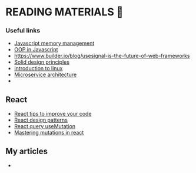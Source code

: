 # READING MATERIALS 📖

### Useful links
- <a href="https://itnext.io/javascript-memory-management-how-to-avoid-common-memory-leaks-and-improve-performance-c018dbbca954">Javascript memory management</a>
- <a href="https://www.freecodecamp.org/news/object-oriented-programming-javascript/">OOP in Javascript</a>
- https://www.builder.io/blog/usesignal-is-the-future-of-web-frameworks
- <a href="https://www.freecodecamp.org/news/solid-design-principles-in-software-development/">Solid design principles</a>
- <a href="https://www.freecodecamp.org/news/introduction-to-linux/">Introduction to linux</a>
- <a href="https://thenewstack.io/what-is-microservices-architecture/">Microservice architecture</a>
- <a href=""></a>

## React
- <a href="https://javascript.plainenglish.io/4-react-tips-to-instantly-improve-your-code-7456e028cfa3">React tips to improve your code</a>
- <a href="https://javascript.plainenglish.io/5-react-design-patterns-you-should-know-629030e2e2c7">React design patterns</a>
- <a href="https://profy.dev/article/react-query-usemutation">React query useMutation</a>
- <a href="https://tkdodo.eu/blog/mastering-mutations-in-react-query">Mastering mutations in react</a>

## My articles
- 
